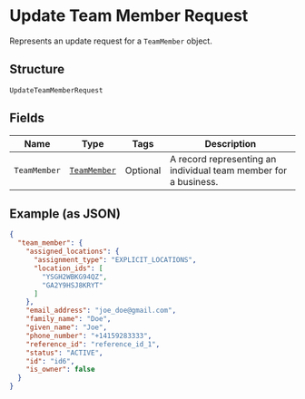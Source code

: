 
# Update Team Member Request

Represents an update request for a `TeamMember` object.

## Structure

`UpdateTeamMemberRequest`

## Fields

| Name | Type | Tags | Description |
|  --- | --- | --- | --- |
| `TeamMember` | [`TeamMember`](../../doc/models/team-member.md) | Optional | A record representing an individual team member for a business. |

## Example (as JSON)

```json
{
  "team_member": {
    "assigned_locations": {
      "assignment_type": "EXPLICIT_LOCATIONS",
      "location_ids": [
        "YSGH2WBKG94QZ",
        "GA2Y9HSJ8KRYT"
      ]
    },
    "email_address": "joe_doe@gmail.com",
    "family_name": "Doe",
    "given_name": "Joe",
    "phone_number": "+14159283333",
    "reference_id": "reference_id_1",
    "status": "ACTIVE",
    "id": "id6",
    "is_owner": false
  }
}
```

